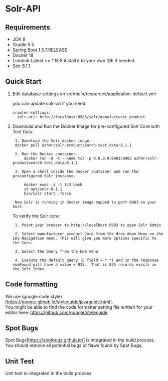 
# Solr-API 

## Requirements
* JDK 8
* Gradle 5.5
* Spring Boot 1.5.7.RELEASE
* Docker 18
* Lombok Latest >= 1.18.8 Install it to your own IDE if needed.
* Solr 8.1.1

## Quick Start


 1. Edit database settings on src/main/resources/application-default.yml
 
    you can update solr-uri if you need
    
    ```
    crawler-settings:
      solr-uri: http://localhost:8983/solr/manufacturer_product
    ```
 

2. Download and Run the Docker Image for pre-configured Solr Core with Test Data:
  
		1. Download the Solr docker image.
		docker pull azh4r/solr-productsearch-test_data:8.1.1
		
		2. Run the Docker container. 
			docker run -d -t --name tc3 -p 0.0.0.0:8983:8983 azh4r/solr-productsearch-test_data:8.1.1
		
		3. Open a shell inside the Docker container and run the preconfigured Solr instance.
			 
			docker exec -i -t tc3 bash
			cd opt/solr-8.1.1
			bin/solr start -force
		
		Now Solr is running in docker image mapped to port 8983 on your host.	
	
	
	
	To verify the Solr core:
	
		1. Point your browser to http://localhost:8983 to open Solr Admin
		
		2. Select manufacturer_product Core from the drop down Menu on the LHS Navigation menu. This will give you more options specific to the Core. 
		
		3. Select the Query from the LHS menu
		
		4. Execute the default query (q field = *:*) and in the response numFound will have a value = 835.  That is 835 records exists in the Solr Index. 


## Code formatting
We use (google code style)[https://google.github.io/styleguide/javaguide.html].  
You might be able to find the code formatter setting file written for your editor here: https://github.com/google/styleguide

## Spot Bugs
Spot Bugs[https://spotbugs.github.io/] is integrated in the build process.
You should remove all potential bugs or flaws found by Spot Bugs.

## Unit Test
Unit test is integrated in the build process
